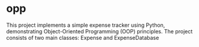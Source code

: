 # opp
This project implements a simple expense tracker using Python, demonstrating Object-Oriented Programming (OOP) principles. The project consists of two main classes:  Expense and ExpenseDatabase
